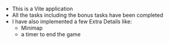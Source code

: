 - This is a Vite application 
- All the tasks including the bonus tasks have been completed
- I have also implemented a few Extra Details like:
  - Minimap 
  - a timer to end the game 
